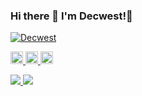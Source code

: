 ### Hi there 👋 I'm Decwest!🤖

<!--
**Decwest/Decwest** is a ✨ _special_ ✨ repository because its `README.md` (this file) appears on your GitHub profile.

Here are some ideas to get you started:

- 🔭 I’m currently working on ...
- 🌱 I’m currently learning ...
- 👯 I’m looking to collaborate on ...
- 🤔 I’m looking for help with ...
- 💬 Ask me about ...
- 📫 How to reach me: ...
- 😄 Pronouns: ...
- ⚡ Fun fact: ...
-->

<a href="https://github.com/Decwest/Decwest/">
  <img src="https://komarev.com/ghpvc/?username=Decwest" alt="Decwest" />
</a>
  
<p align="left">
  <a href="http://twitter.com/uzu_st">
    <img height="20" src="https://img.shields.io/twitter/follow/uzu_st?label=Twitter&logo=twitter&style=flat" />
  </a>
  <a href="http://qiita.com/Decwest"> 
    <img height="20" src="https://qiita-badge.apiapi.app/s/Decwest/posts.svg" />
  </a>
  <a href="https://keiorogiken.wordpress.com/author/uzksho/"> 
    <img height="20" src="https://img.shields.io/badge/KRA-Blog-yellow" />
  </a>
</p>



<a href="https://github.com/anuraghazra/github-readme-stats">
  <img src="https://github-readme-stats-one-bice.vercel.app/api?username=Decwest&show_icons=true&theme=tokyonight&include_all_commits=true&count_private=true&role=OWNER,ORGANIZATION_MEMBER">
</a>
<a href="https://github.com/anuraghazra/github-readme-stats">
  <img src="https://github-readme-stats.vercel.app/api/top-langs/?username=Decwest&layout=compact" />
</a>
